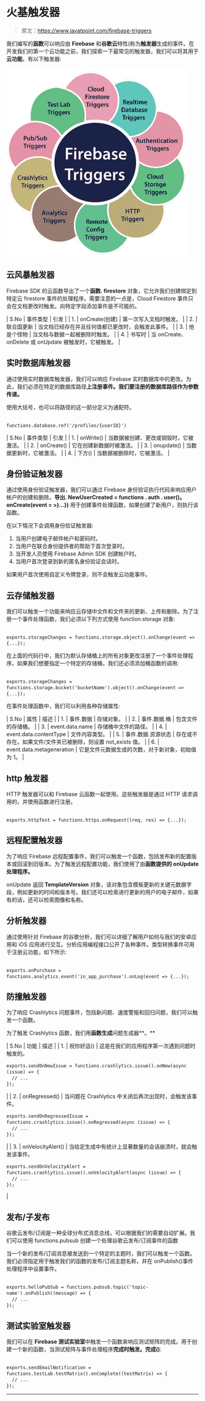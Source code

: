 # 火基触发器

> 原文：<https://www.javatpoint.com/firebase-triggers>

我们编写的**函数**可以响应由 **Firebase** 和**谷歌云**特性(称为**触发器**生成的事件。在开发我们的第一个云功能之前，我们探索一下最常见的触发器，我们可以将其用于**云功能**。有以下触发器:

![Firebase Triggers](img/53e856128004ee5b2a3fee3bca0c1a86.png)

## 云风暴触发器

Firebase SDK 的云函数导出了一个**函数. firestore** 对象，它允许我们创建绑定到特定云 firestore 事件的处理程序。需要注意的一点是，Cloud Firestore 事件只会在文档更改时触发。向特定字段添加事件是不可能的。

| S.No | 事件类型 | 引发 |
| 1. | onCreate(创建) | 第一次写入文档时触发。 |
| 2. | 联合国更新 | 当文档已经存在并且任何值都已更改时，会触发此事件。 |
| 3. | 他是个怪物 | 当文档与数据一起被删除时触发。 |
| 4. | 书写时 | 当 onCreate、onDelete 或 onUpdate 被触发时，它被触发。 |

## 实时数据库触发器

通过使用实时数据库触发器，我们可以响应 Firebase 实时数据库中的更改。为此，我们必须在特定的数据库路径**上注册事件。我们要注册的数据库路径作为参数传递。**

使用大括号，也可以将路径的这一部分定义为通配符。

```

functions.database.ref('/profiles/{userID}')

```

| S.No | 事件类型 | 引发 |
| 1. | onWrite() | 当数据被创建、更改或销毁时，它被激活。 |
| 2. | onCreate() | 它在创建新数据时被激活。 |
| 3. | onupdate() | 当数据更新时，它被激活。 |
| 4. | 下方() | 当数据被删除时，它被激活。 |

## 身份验证触发器

通过使用身份验证触发器，我们可以通过 Firebase 身份验证执行代码来响应用户帐户的创建和删除。**导出. NewUserCreated = functions . auth . user()。onCreate(event = >)...})** 用于创建事件处理函数，如果创建了新用户，则执行该函数。

在以下情况下会调用身份验证触发器:

1.  当用户创建电子邮件帐户和密码时。
2.  当用户在联合身份提供者的帮助下首次登录时。
3.  当开发人员使用 Firebase Admin SDK 创建帐户时。
4.  当用户首次登录到新的匿名身份验证会话时。

如果用户首次使用自定义令牌登录，则不会触发云功能事件。

## 云存储触发器

我们可以触发一个功能来响应云存储中文件和文件夹的更新、上传和删除。为了注册一个事件处理函数，我们必须以下列方式使用 function.storage 对象:

```

exports.storageChanges = functions.storage.object().onChange(event => {...});

```

在上面的代码行中，我们为默认存储桶上的所有对象更改注册了一个事件处理程序。如果我们想要指定一个特定的存储桶，我们还必须添加桶函数的调用:

```

exports.storageChanges = functions.storage.bucket('bucketName').object().onChange(event => {...});

```

在事件处理函数中，我们可以利用各种存储属性:

| S.No | 属性 | 描述 |
| 1. | 事件.数据 | 存储对象。 |
| 2. | 事件.数据.桶 | 包含文件的存储桶。 |
| 3. | event.data.name | 存储桶中文件的路径。 |
| 4. | event.data.contentType | 文件内容类型。 |
| 5. | 事件.数据.资源状态 | 存在或不存在。如果文件/文件夹已被删除，则设置 not_exists 值。 |
| 6. | event.data.metageneration | 它是文件元数据生成的次数，对于新对象，初始值为 1。 |

## http 触发器

HTTP 触发器可以和 Firebase 云函数一起使用。这些触发器是通过 HTTP 请求调用的，并使用函数进行注册。

```

exports.httpTest = functions.https.onRequest((req, res) => {...});

```

## 远程配置触发器

为了响应 Firebase 远程配置事件，我们可以触发一个函数，包括发布新的配置版本或回滚到旧版本。为了触发远程配置功能，我们使用了由**函数提供的 onUpdate 处理程序。**

onUpdate 返回 **TemplateVersion** 对象，该对象包含模板更新的关键元数据字段，例如更新的时间和版本号。我们还可以检索进行更新的用户的电子邮件，如果有的话，还可以检索图像和名称。

## 分析触发器

通过使用针对 Firebase 的谷歌分析，我们可以详细了解用户如何与我们的安卓应用和 iOS 应用进行交互。分析应用编程接口公开了各种事件。类型转换事件可用于注册云功能，如下所示:

```

exports.onPurchase = functions.analytics.event('in_app_purchase').onLog(event => {...});

```

## 防撞触发器

为了响应 Crashlytics 问题事件，包括新问题、速度警报和回归问题，我们可以触发一个函数。

为了触发 Crashlytics 函数，我们用**函数生成**问题生成器**。**

| S.No | 功能 | 描述 |
| 1. | 祝你好运() | 这是在我们的应用程序第一次遇到问题时触发的。

```
exports.sendOnNewIssue = functions.crashlytics.issue().onNew(async (issue) => {
  // ...
});

```

 |
| 2. | onRegressed() | 当问题在 Crashlytics 中关闭后再次出现时，会触发该事件。

```
exports.sendOnRegressedIssue = functions.crashlytics.issue().onRegressed(async (issue) => {
  // ...
});

```

 |
| 3. | onVelocityAlert() | 当给定生成中有统计上显著数量的会话崩溃时，就会触发该事件。

```
exports.sendOnVelocityAlert = functions.crashlytics.issue().onVelocityAlert(async (issue) => {
  // ...
});

```

 |

## 发布/子发布

谷歌云发布/订阅是一种全球分布式消息总线，可以根据我们的需要自动扩展。我们可以使用 functions.pubsub 创建一个处理谷歌云发布/订阅事件的函数

当一个新的发布/订阅消息被发送到一个特定的主题时，我们可以触发一个函数。我们必须指定用于触发我们的函数的发布/订阅主题名称，并在 onPublish()事件处理程序中设置事件。

```

exports.helloPubSub = functions.pubsub.topic('topic-name').onPublish((message) => {
  // ...
});

```

## 测试实验室触发器

我们可以在 **Firebase 测试实验室**中触发一个函数来响应测试矩阵的完成。用于创建一个新的函数，当测试矩阵与事件处理程序**完成时触发。完成()**:

```

exports.sendEmailNotification = functions.testLab.testMatrix().onComplete((testMatrix) => {
  // ...
});

```

* * *